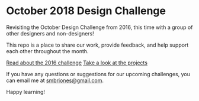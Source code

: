 # October 2018 Design Challenge

Revisiting the October Design Challenge from 2016, this time with a group of other designers and non-designers!

This repo is a place to share our work, provide feedback, and help support each other throughout the month.

[Read about the 2016 challenge](http://blog.stephaniebriones.com/2016/10/02/october-design-challenge.html)
[Take a look at the projects](https://trello.com/b/enFpLVAz/october-design-challenge)

If you have any questions or suggestions for our upcoming challenges, you can email me at smbriones@gmail.com.

Happy learning!
